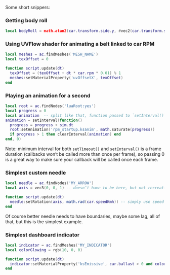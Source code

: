Some short snippers:

### Getting body roll

```lua
local bodyRoll = math.atan2(car.transform.side.y, #vec2(car.transform.side.x, car.transform.side.z)) * 180 / math.pi
```

### Using UVFlow shader for animating a belt linked to car RPM

```lua
local meshes = ac.findMeshes('MESH_NAME')
local texOffset = 0

function script.update(dt)
  texOffset = (texOffset + dt * car.rpm * 0.01) % 1
  meshes:setMaterialProperty('uvOffsetX', texOffset)
end
```

### Playing an animation for a second

```lua
local root = ac.findNodes('luaRoot:yes')
local progress = 0
local animation  -- split like that, function passed to `setInterval()` will be able to clear it too
animation = setInterval(function() 
  progress = progress + sim.dt
  root:setAnimation('rpm_startup.ksanim', math.saturate(progress))
  if progress > 1 then clearInterval(animation) end
end, 0)
```

Note: minimum interval for both `setTimeout()` and `setInterval()` is a frame duration (callbacks won’t be called more than once per frame), so passing 0 is a great way to make sure your callback will be called once each frame.

### Simplest custom needle

```lua
local needle = ac.findNodes('MY_ARROW')
local axis = vec3(0, 0, 1) -- doesn’t have to be here, but not recreating vectors each frame can help with performance

function script.update(dt)
  needle:setRotation(axis, math.rad(car.speedKmh)) -- simply use speed in km/h as degrees and convert to radians
end
```

Of course better needle needs to have boundaries, maybe some lag, all of that, but this is the simplest example.

### Simplest dashboard indicator

```lua
local indicator = ac.findMeshes('MY_INDICATOR')
local colorGlowing = rgb(10, 0, 0)

function script.update(dt)
  indicator:setMaterialProperty('ksEmissive', car.ballast > 0 and colorGlowing or rgb.colors.transparent)
end
```
